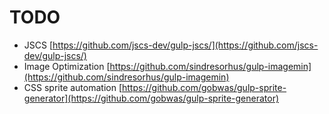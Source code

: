 # TODO
- JSCS [https://github.com/jscs-dev/gulp-jscs/](https://github.com/jscs-dev/gulp-jscs/)
- Image Optimization [https://github.com/sindresorhus/gulp-imagemin](https://github.com/sindresorhus/gulp-imagemin)
- CSS sprite automation [https://github.com/gobwas/gulp-sprite-generator](https://github.com/gobwas/gulp-sprite-generator)
